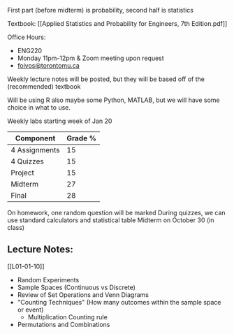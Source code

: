 First part (before midterm) is probability, second half is statistics

Textbook: [[Applied Statistics and Probability for Engineers, 7th Edition.pdf]]

Office Hours:
- ENG220
- Monday 11pm-12pm & Zoom meeting upon request
- foivos@torontomu.ca

Weekly lecture notes will be posted, but they will be based off of the (recommended) textbook

Will be using R also maybe some Python, MATLAB, but we will have some choice in what to use.

Weekly labs starting week of Jan 20

| Component     | Grade % |
| ------------- | ------- |
| 4 Assignments | 15      |
| 4 Quizzes     | 15      |
| Project       | 15      |
| Midterm       | 27      |
| Final         | 28      |

On homework, one random question will be marked
During quizzes, we can use standard calculators and statistical table
Midterm on October 30 (in class)

## Lecture Notes:
[[L01-01-10]]
- Random Experiments
- Sample Spaces (Continuous vs Discrete)
- Review of Set Operations and Venn Diagrams
- "Counting Techniques" (How many outcomes within the sample space or event)
	- Multiplication Counting rule
- Permutations and Combinations
